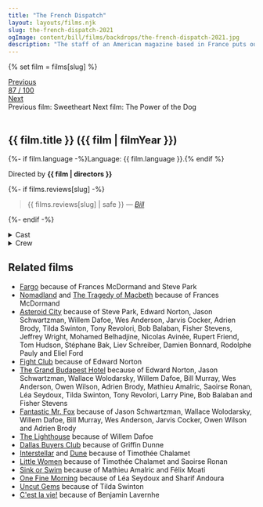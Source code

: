 ```yaml
---
title: "The French Dispatch"
layout: layouts/films.njk
slug: the-french-dispatch-2021
ogImage: content/bill/films/backdrops/the-french-dispatch-2021.jpg
description: "The staff of an American magazine based in France puts out its last issue, with stories featuring an artist sentenced to life imprisonment, student riots, and a kidnapping resolved by a chef."
---
```


{% set film = films[slug] %}

<nav class="films">
  <div class="prev">
    <a href="../sweetheart-2021"><i class="fa-solid fa-chevron-left fa-xs"></i> Previous</a>
  </div>
  <div>
    <a class="simple" href="../">87 / 100</a>
  </div>
  <div class="next">
    <a href="../the-power-of-the-dog-2021">Next <i class="fa-solid fa-chevron-right fa-xs"></i></a>
  </div>
  <div class="hint">
    <span class="prev-hint">
      <span class="sr-only">Previous film:</span>
      Sweetheart
    </span>
    <span class="next-hint">
      <span class="sr-only">Next film:</span>
      The Power of the Dog
    </span>
  </div>
</nav>

<article class="film slug-the-french-dispatch-2021">
  <div class="backdrop-and-poster">
    <img class="poster" src="../films/posters/{{ slug }}.jpg" alt="">
    <img class="backdrop" src="../films/backdrops/{{ slug }}.jpg" alt="">
  </div>

  <h1>{{ film.title }} ({{ film | filmYear }})</h1>

  <p>
    {%- if film.language -%}Language: {{ film.language }}.{% endif %}
    
  </p>

  <p class="director">
    Directed by <strong>{{ film | directors }}</strong>
  </p>

  {%- if films.reviews[slug] -%}
    <blockquote> 
      {{ films.reviews[slug] | safe }} <em>—&nbsp;<a href="/bill">Bill</a></em>
    </blockquote> 
  {%- endif -%}

  <section class="film-detail">
    <div>
      <details>
        <summary>
          <i class="fa-solid fa-masks-theater"></i>
          Cast
        </summary>
        <ul>
          {%- for cast in film.credits.cast -%}
            <li>
              {{ cast.name }} as <em>{{ cast.character }}</em>
            </li>
          {%- endfor -%}
        </ul>
      </details>
      <details>
        <summary>
          <i class="fa-solid fa-clapperboard"></i>
          Crew
        </summary>
        <ul>
          {%- for crew in film.credits.crew -%}
            <li>
              {{ crew.name }} &mdash; <em>{{ crew.job }}</em>
            </li>
          {%- endfor -%}
        </ul>
      </details>
    </div>
  </section>

  <section class="related-films">
  <h2>Related films</h2>
  <ul>
    <li><a href="../fargo-1996">Fargo</a> because of Frances McDormand and Steve Park</li>
<li><a href="../nomadland-2021">Nomadland</a> and <a href="../the-tragedy-of-macbeth-2021">The Tragedy of Macbeth</a> because of Frances McDormand</li>
<li><a href="../asteroid-city-2023">Asteroid City</a> because of Steve Park, Edward Norton, Jason Schwartzman, Willem Dafoe, Wes Anderson, Jarvis Cocker, Adrien Brody, Tilda Swinton, Tony Revolori, Bob Balaban, Fisher Stevens, Jeffrey Wright, Mohamed Belhadjine, Nicolas Avinée, Rupert Friend, Tom Hudson, Stéphane Bak, Liev Schreiber, Damien Bonnard, Rodolphe Pauly and Eliel Ford</li>
<li><a href="../fight-club-1999">Fight Club</a> because of Edward Norton</li>
<li><a href="../the-grand-budapest-hotel-2014">The Grand Budapest Hotel</a> because of Edward Norton, Jason Schwartzman, Wallace Wolodarsky, Willem Dafoe, Bill Murray, Wes Anderson, Owen Wilson, Adrien Brody, Mathieu Amalric, Saoirse Ronan, Léa Seydoux, Tilda Swinton, Tony Revolori, Larry Pine, Bob Balaban and Fisher Stevens</li>
<li><a href="../fantastic-mr-fox-2009">Fantastic Mr. Fox</a> because of Jason Schwartzman, Wallace Wolodarsky, Willem Dafoe, Bill Murray, Wes Anderson, Jarvis Cocker, Owen Wilson and Adrien Brody</li>
<li><a href="../the-lighthouse-2019">The Lighthouse</a> because of Willem Dafoe</li>
<li><a href="../dallas-buyers-club-2013">Dallas Buyers Club</a> because of Griffin Dunne</li>
<li><a href="../interstellar-2014">Interstellar</a> and <a href="../dune-2021">Dune</a> because of Timothée Chalamet</li>
<li><a href="../little-women-2019">Little Women</a> because of Timothée Chalamet and Saoirse Ronan</li>
<li><a href="../sink-or-swim-2018">Sink or Swim</a> because of Mathieu Amalric and Félix Moati</li>
<li><a href="../one-fine-morning-2022">One Fine Morning</a> because of Léa Seydoux and Sharif Andoura</li>
<li><a href="../uncut-gems-2019">Uncut Gems</a> because of Tilda Swinton</li>
<li><a href="../cest-la-vie-2017">C'est la vie!</a> because of Benjamin Lavernhe</li>
  </ul>
</section>

</article>
